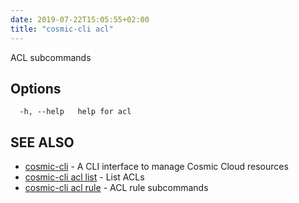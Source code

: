 ```yaml
---
date: 2019-07-22T15:05:55+02:00
title: "cosmic-cli acl"
---
```

ACL subcommands

## Options

```text
  -h, --help   help for acl
```

## SEE ALSO

* [cosmic-cli](../cosmic-cli/) - A CLI interface to manage Cosmic Cloud resources
* [cosmic-cli acl list](../cosmic-cli_acl_list/) - List ACLs
* [cosmic-cli acl rule](../cosmic-cli_acl_rule/) - ACL rule subcommands
